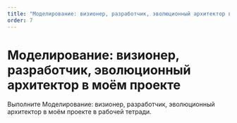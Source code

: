 ```yaml
---
title: "Моделирование: визионер, разработчик, эволюционный архитектор в моём проекте"
order: 7
---
```


# Моделирование: визионер, разработчик, эволюционный архитектор в моём проекте

Выполните Моделирование: визионер, разработчик, эволюционный архитектор в моём проекте в рабочей тетради.